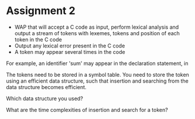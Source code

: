 # Assignment 2

- WAP that will accept a C code as input, perform lexical analysis and output a stream of tokens with lexemes, tokens and position of each token in the C code
- Output any lexical error present in the C code
- A token may appear several times in the code

For example, an identifier 'sum' may appear in the declaration statement, in

The tokens need to be stored in a symbol table. You need to store the token using an efficient data structure, such that insertion and searching from the data structure becomes efficient.

Which data structure you used?

What are the time complexities of insertion and search for a token?
